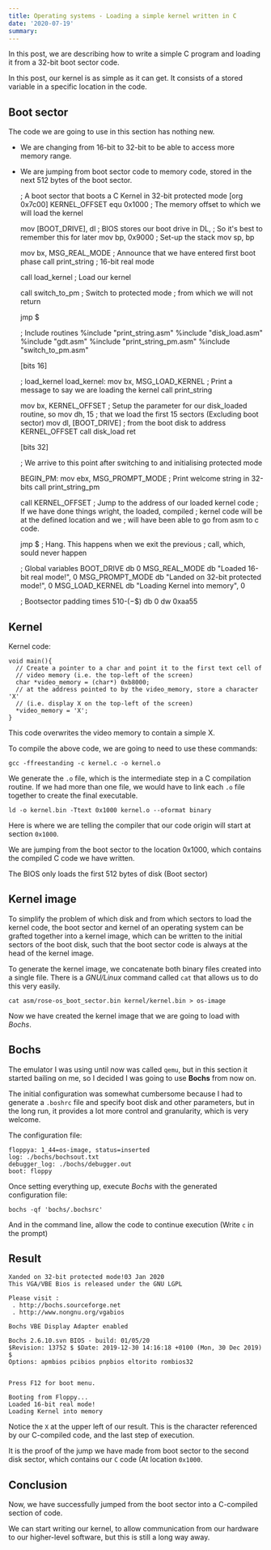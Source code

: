 ```yaml
---
title: Operating systems - Loading a simple kernel written in C
date: '2020-07-19'
summary: 
---
```


In this post, we are describing how to write a simple C program and loading it from a 32-bit boot sector code.

In this post, our kernel is as simple as it can get. It consists of a stored variable in a specific location in the code.

Boot sector
-----------

The code we are going to use in this section has nothing new.

*   We are changing from 16-bit to 32-bit to be able to access more memory range.
*   We are jumping from boot sector code to memory code, stored in the next 512 bytes of the boot sector.

    ; A boot sector that boots a C Kernel in 32-bit protected mode
    [org 0x7c00]
    KERNEL_OFFSET equ 0x1000 ; The memory offset to which we will load the kernel
    
      mov [BOOT_DRIVE], dl   ; BIOS stores our boot drive in DL,
                             ; So it's best to remember this for later
      mov bp, 0x9000         ; Set-up the stack
      mov sp, bp
    
      mov bx, MSG_REAL_MODE  ; Announce that we have entered first boot phase
      call print_string      ; 16-bit real mode
    
      call load_kernel       ; Load our kernel
    
      call switch_to_pm      ; Switch to protected mode
                             ; from which we will not return
    
      jmp $
    
    ; Include routines
    %include "print_string.asm"
    %include "disk_load.asm"
    %include "gdt.asm"
    %include "print_string_pm.asm"
    %include "switch_to_pm.asm"   
    
    [bits 16]
    
    ; load_kernel
    load_kernel:
      mov bx, MSG_LOAD_KERNEL   ; Print a message to say we are loading the kernel
      call print_string
    
      mov bx, KERNEL_OFFSET     ; Setup the parameter for our disk_loaded routine, so
      mov dh, 15                ; that we load the first 15 sectors (Excluding boot sector)
      mov dl, [BOOT_DRIVE]      ; from the boot disk to address KERNEL_OFFSET
      call disk_load
      ret
    
    [bits 32]
    
    ; We arrive to this point after switching to and initialising protected mode
    
    BEGIN_PM:
      mov ebx, MSG_PROMPT_MODE  ; Print welcome string in 32-bits
      call print_string_pm
    
      call KERNEL_OFFSET        ; Jump to the address of our loaded kernel code
                                ; If we have done things wright, the loaded, compiled
                                ; kernel code will be at the defined location and we
                                ; will have been able to go from asm to c code.
    
      jmp $                     ; Hang. This happens when we exit the previous
                                ; call, which, sould never happen
      
    
      ; Global variables
      BOOT_DRIVE      db 0
      MSG_REAL_MODE   db "Loaded 16-bit real mode!", 0
      MSG_PROMPT_MODE db "Landed on 32-bit protected mode!", 0
      MSG_LOAD_KERNEL db "Loading Kernel into memory", 0
    
      ; Bootsector padding
      times 510-($-$$) db 0
      dw 0xaa55
    
    

Kernel
------

Kernel code:

    void main(){
      // Create a pointer to a char and point it to the first text cell of
      // video memory (i.e. the top-left of the screen)
      char *video_memory = (char*) 0xb8000;
      // at the address pointed to by the video_memory, store a character 'X'
      // (i.e. display X on the top-left of the screen)
      *video_memory = 'X';
    }
    

This code overwrites the video memory to contain a simple X.

To compile the above code, we are going to need to use these commands:

`gcc -ffreestanding -c kernel.c -o kernel.o`

We generate the `.o` file, which is the intermediate step in a C compilation routine. If we had more than one file, we would have to link each `.o` file together to create the final executable.

`ld -o kernel.bin -Ttext 0x1000 kernel.o --oformat binary`

Here is where we are telling the compiler that our code origin will start at section `0x1000`.

We are jumping from the boot sector to the location 0x1000, which contains the compiled C code we have written.

The BIOS only loads the first 512 bytes of disk (Boot sector)

Kernel image
------------

To simplify the problem of which disk and from which sectors to load the kernel code, the boot sector and kernel of an operating system can be grafted together into a kernel image, which can be written to the initial sectors of the boot disk, such that the boot sector code is always at the head of the kernel image.

To generate the kernel image, we concatenate both binary files created into a single file. There is a _GNU/Linux_ command called `cat` that allows us to do this very easily.

`cat asm/rose-os_boot_sector.bin kernel/kernel.bin > os-image`

Now we have created the kernel image that we are going to load with _Bochs_.

Bochs
-----

The emulator I was using until now was called `qemu`, but in this section it started bailing on me, so I decided I was going to use **Bochs** from now on.

The initial configuration was somewhat cumbersome because I had to generate a `.boshrc` file and specify boot disk and other parameters, but in the long run, it provides a lot more control and granularity, which is very welcome.

The configuration file:

    floppya: 1_44=os-image, status=inserted
    log: ./bochs/bochsout.txt
    debugger_log: ./bochs/debugger.out
    boot: floppy
    

Once setting everything up, execute _Bochs_ with the generated configuration file:

`bochs -qf 'bochs/.bochsrc'`

And in the command line, allow the code to continue execution (Write `c` in the prompt)

Result
------

    Xanded on 32-bit protected mode!03 Jan 2020
    This VGA/VBE Bios is released under the GNU LGPL
    
    Please visit :
     . http://bochs.sourceforge.net
     . http://www.nongnu.org/vgabios
    
    Bochs VBE Display Adapter enabled
    
    Bochs 2.6.10.svn BIOS - build: 01/05/20
    $Revision: 13752 $ $Date: 2019-12-30 14:16:18 +0100 (Mon, 30 Dec 2019) $
    Options: apmbios pcibios pnpbios eltorito rombios32
    
    
    Press F12 for boot menu.
    
    Booting from Floppy...
    Loaded 16-bit real mode!
    Loading Kernel into memory
    

Notice the `X` at the upper left of our result. This is the character referenced by our C-compiled code, and the last step of execution.

It is the proof of the jump we have made from boot sector to the second disk sector, which contains our `C` code (At location `0x1000`.

Conclusion
----------

Now, we have successfully jumped from the boot sector into a C-compiled section of code.

We can start writing our kernel, to allow communication from our hardware to our higher-level software, but this is still a long way away.
